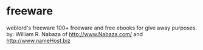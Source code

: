 freeware
========

weblord's freeware 100+ freeware and free ebooks for give away purposes. by: William R. Nabaza of http://www.Nabaza.com/ and http://www.nameHost.biz
